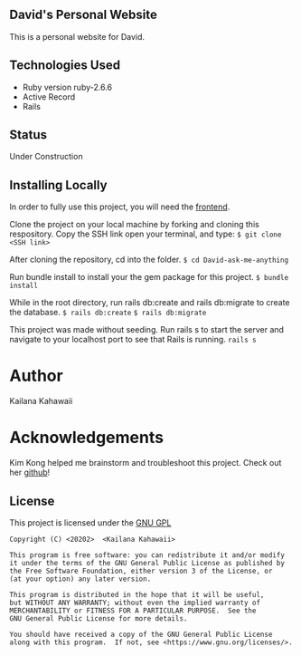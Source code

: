 ## David's Personal Website 

This is a personal website for David. 

## Technologies Used 
* Ruby version ruby-2.6.6 
* Active Record
* Rails

## Status 
Under Construction

## Installing Locally 
In order to fully use this project, you will need the [frontend](https://github.com/kailanak1/David-Ask-Me-Anything-FE).

Clone the project on your local machine by forking and cloning this respository. Copy the SSH link open your terminal, and type:
```$ git clone <SSH link>```

After cloning the repository, cd into the folder. 
```$ cd David-ask-me-anything```

Run bundle install to install your the gem package for this project. 
```$ bundle install```

While in the root directory, run rails db:create and rails db:migrate to create the database. 
```$ rails db:create```
```$ rails db:migrate```

This project was made without seeding. Run rails s to start the server and navigate to your localhost port to see that Rails is running. 
```rails s```

# Author 
Kailana Kahawaii

# Acknowledgements 
Kim Kong helped me brainstorm and troubleshoot this project. Check out her [github](https://github.com/nk2303)!


## License 
This project is licensed under the [GNU GPL](https://www.gnu.org/licenses/gpl-3.0.en.html)

    Copyright (C) <20202>  <Kailana Kahawaii>

    This program is free software: you can redistribute it and/or modify
    it under the terms of the GNU General Public License as published by
    the Free Software Foundation, either version 3 of the License, or
    (at your option) any later version.

    This program is distributed in the hope that it will be useful,
    but WITHOUT ANY WARRANTY; without even the implied warranty of
    MERCHANTABILITY or FITNESS FOR A PARTICULAR PURPOSE.  See the
    GNU General Public License for more details.

    You should have received a copy of the GNU General Public License
    along with this program.  If not, see <https://www.gnu.org/licenses/>.


